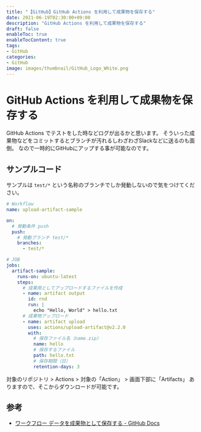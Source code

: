 ```yaml
---
title: "【GitHub】GitHub Actions を利用して成果物を保存する"
date: 2021-06-19T02:30:00+09:00
description: "GitHub Actions を利用して成果物を保存する"
draft: false
enableToc: true
enableTocContent: true
tags: 
- GitHub
categories: 
- GitHub
image: images/thumbnail/GitHub_Logo_White.png
---
```


# GitHub Actions を利用して成果物を保存する
GitHub Actions でテストをした時などログが出るかと思います。
そういった成果物などをコミットするとブランチが汚れるしわざわざSlackなどに送るのも面倒。
なので一時的にGitHubにアップする事が可能なのです。

## サンプルコード
サンプルは `test/*` という名称のブランチでしか発動しないので気をつけてください。

``` yml:.github/workflows/artifact.yml
# Workflow
name: upload-artifact-sample

on:
  # 発動条件 push
  push:
    # 発動ブランチ test/*
    branches:
      - test/*

# JOB
jobs:
  artifact-sample:
    runs-on: ubuntu-latest
    steps:
      # 成果用としてアップロードするファイルを作成
      - name: artifact output
        id: rnd
        run: |
          echo "Hello, World" > hello.txt
      # 成果物アップロード
      - name: artifact upload
        uses: actions/upload-artifact@v2.2.0
        with:
          # 保存ファイル名（name.zip）
          name: hello
          # 保存するファイル
          path: hello.txt
          # 保存期間（日）
          retention-days: 3
```

対象のリポジトリ > Actions > 対象の「Action」 > 画面下部に「Artifacts」 ありますので、そこからダウンロードが可能です。

## 参考
* <a href="https://docs.github.com/ja/actions/advanced-guides/storing-workflow-data-as-artifacts" target="_blank" rel="nofollow noopener">ワークフロー データを成果物として保存する - GitHub Docs</a>
